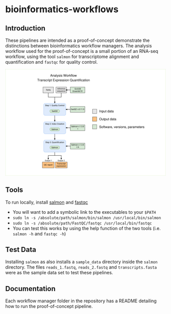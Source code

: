 # bioinformatics-workflows

## Introduction
These pipelines are intended as a proof-of-concept demonstrate the distinctions between bioinformatics workflow managers.
The analysis workflow used for the proof-of-concept is a small portion of an RNA-seq workflow, using the tool `salmon` for transcriptome alignment and quantification and `fastqc` for quality control.

![](docs/imgs/workflow_online_description_small.png)

## Tools
To run locally, install [salmon](https://github.com/COMBINE-lab/salmon/) and [fastqc](http://www.bioinformatics.babraham.ac.uk/projects/fastqc/)
   -  You will want to add a symbolic link to the executables to your `$PATH`
   -  `sudo ln -s /absolute/path/salmon/bin/salmon /usr/local/bin/salmon`
   -  `sudo ln -s /absolute/path/FastQC/fastqc /usr/local/bin/fastqc`
   -  You can test this works by using the help function of the two tools (i.e. `salmon -h` and `fastqc -h`)
   
## Test Data
Installing `salmon` as also installs a `sample_data` directory inside the `salmon` directory.
The files `reads_1.fastq`, `reads_2.fastq` and `transcripts.fasta` were as the sample data set to test these pipelines.

## Documentation
Each workflow manager folder in the repository has a README detailing how to run the proof-of-concept pipeline.
